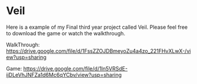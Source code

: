 # Veil
 
Here is a example of my Final third year project called Veil. Please feel free to download the game or watch the walkthrough.

WalkThrough: https://drive.google.com/file/d/1FssZZOJDBmeyoZu4a4zo_221FHvXLwX-/view?usp=sharing

Game: https://drive.google.com/file/d/1ln5VRSdE-ijDLeVhJNFZa1d6Mc6qYCbv/view?usp=sharing
